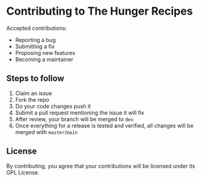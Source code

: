 # Contributing to The Hunger Recipes

Accepted contributions:
- Reporting a bug
- Submitting a fix
- Proposing new features
- Becoming a maintainer

## Steps to follow
1. Claim an issue
2. Fork the repo
3. Do your code changes push it
4. Submit a pull request mentioning the issue it will fix
5. After review, your branch will be merged to `dev`
6. Once everything for a release is tested and verified, all changes will be merged with `master`/`main`

## License
By contributing, you agree that your contributions will be licensed under its GPL License.
